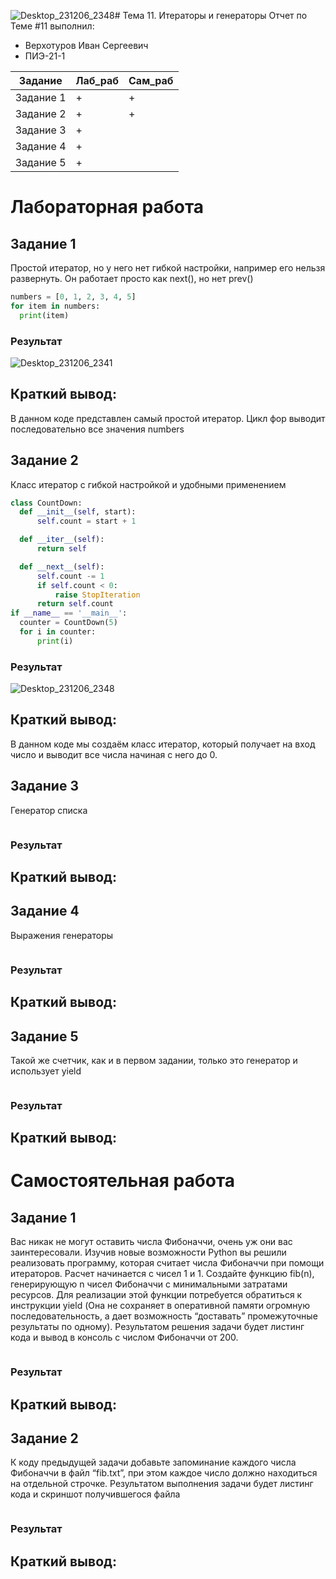 ![Desktop_231206_2348](https://github.com/d1VaN47/Software_Engineering/assets/145551753/4045dc02-d9af-4f36-bce7-85a57053c3c7)# Тема 11. Итераторы и генераторы
Отчет по Теме #11 выполнил:
- Верхотуров Иван Сергеевич
- ПИЭ-21-1

| Задание | Лаб_раб | Сам_раб |
| ------ | ------ | ------ |
| Задание 1 | + | + |
| Задание 2 | + | + |
| Задание 3 | + |  |
| Задание 4 | + |  |
| Задание 5 | + |  |

# Лабораторная работа

## Задание 1
Простой итератор, но у него нет гибкой настройки, например его  нельзя развернуть. Он работает просто как next(), но нет prev()

  ```python
numbers = [0, 1, 2, 3, 4, 5]
for item in numbers:
    print(item)
```
### Результат
![Desktop_231206_2341](https://github.com/d1VaN47/Software_Engineering/assets/145551753/528b7c7f-20f4-4aad-ac35-9e44869d2b2e)

## Краткий вывод:
В данном коде представлен самый простой итератор. Цикл фор выводит последовательно все значения numbers

## Задание 2
Класс итератор с гибкой настройкой и удобными применением

  ```python
class CountDown:
    def __init__(self, start):
        self.count = start + 1

    def __iter__(self):
        return self

    def __next__(self):
        self.count -= 1
        if self.count < 0:
            raise StopIteration
        return self.count
if __name__ == '__main__':
    counter = CountDown(5)
    for i in counter:
        print(i)
```
### Результат
![Desktop_231206_2348](https://github.com/d1VaN47/Software_Engineering/assets/145551753/8b443b49-5c14-4a7a-b44a-89cca543381f)

## Краткий вывод:
В данном коде мы создаём класс итератор, который получает на вход число и выводит все числа начиная с него до 0.

## Задание 3
Генератор списка

  ```python

```
### Результат

## Краткий вывод:


## Задание 4
Выражения генераторы

  ```python

```
### Результат

## Краткий вывод:


## Задание 5
Такой же счетчик, как и в первом задании, только это генератор и  использует yield

  ```python

```
### Результат

## Краткий вывод:


# Самостоятельная работа
## Задание 1
Вас никак не могут оставить числа Фибоначчи, очень уж они вас  заинтересовали. Изучив новые возможности Python вы решили  реализовать программу, которая считает числа Фибоначчи при  помощи итераторов. Расчет начинается с чисел 1 и 1. Создайте  функцию fib(n), генерирующую n чисел Фибоначчи с  минимальными затратами ресурсов. Для реализации этой функции  потребуется обратиться к инструкции yield (Она не сохраняет в  оперативной памяти огромную последовательность, а дает  возможность “доставать” промежуточные результаты по одному).  Результатом решения задачи будет листинг кода и вывод в консоль с  числом Фибоначчи от 200.

  ```python

```
### Результат

## Краткий вывод:


## Задание 2
К коду предыдущей задачи добавьте запоминание каждого числа  Фибоначчи в файл “fib.txt”, при этом каждое число должно  находиться на отдельной строчке. Результатом выполнения задачи  будет листинг кода и скриншот получившегося файла

  ```python

```
### Результат

## Краткий вывод:

